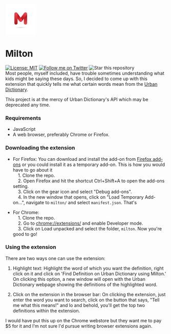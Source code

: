 ![Milton logo](./icons/milton-96.png) 
# Milton 
[![License: MIT](https://img.shields.io/badge/License-MIT-blue.svg)](https://opensource.org/licenses/MIT)
[![Follow me on Twitter](https://img.shields.io/twitter/follow/neverloquacious?style=social)](https://twitter.com/neverloquacious)
![Star this repository](https://img.shields.io/github/stars/kevinam99/Milton?style=social)  
Most people, myself included, have trouble sometimes understanding what kids might be saying these days. So, I decided to come up with this extension that quickly tells me what certain words mean from the [Urban Dictionary](https://www.urbandictionary.com/).

This project is at the mercy of Urban Dictionary's API which may be deprecated any time.

### Requirements
- JavaScript
- A web browser, preferably Chrome or Firefox.


### Downloading the extension
* For Firefox: You can download and install the add-on from [Firefox add-ons](https://addons.mozilla.org/addon/milton255/) or you could install it as a temporary add-on. This is how you would have to go about it  
&nbsp;&nbsp;&nbsp;&nbsp;1. Clone the repo.  
&nbsp;&nbsp;&nbsp;&nbsp;2. Open Firefox and hit the shortcut Ctrl+Shift+A to open the add-ons setting.  
&nbsp;&nbsp;&nbsp;&nbsp;3. Click on the gear icon and select "Debug add-ons".  
&nbsp;&nbsp;&nbsp;&nbsp;4. In the new window that opens, click on "Load Temporary Add-on...", navigate to ```milton/``` and select ```manifest.json```. That's      


* For Chrome:  
&nbsp;&nbsp;&nbsp;&nbsp;1. Clone the repo.    
&nbsp;&nbsp;&nbsp;&nbsp;2. Go to [chrome://extensions/](chrome://extensions/) and enable Developer mode.  
&nbsp;&nbsp;&nbsp;&nbsp;3. Click on Load unpacked and select the folder, ```milton```. Now you're good to go!  



### Using the extension
There are two ways one can use the extension:
1. Highlight text: Highlight the word of which you want the definition, right click on it and click on 'Find Definition on Urban Dictionary using Milton.' On clicking this option, a new window will open with the Urban Dictionary webpage showing the definitions of the highlighted word.

2. Click on the extension in the browser bar: On clicking the extension, just enter the word you want to search, click on the button that says, "Tell me what this means!" and lo and behold, you'll get the top two definitions within the extension.

I would have put this up on the Chrome webstore but they want me to pay $5 for it and I'm not sure I'd pursue writing browser extensions again. 

